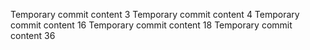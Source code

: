 Temporary commit content 3
Temporary commit content 4
Temporary commit content 16
Temporary commit content 18
Temporary commit content 36
